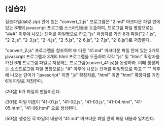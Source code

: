 (실습2) 
-------

실습파일(lab2.zip) 안에 있는 "convert_2.js" 프로그램은 
"2.md" 마크다운 파일 안에 있는 8개의 javascript 프로그램 소스라인들을
도출하여, 프로그램 파일 명칭으로는 "###" 이후에 나오는 단어를 파일명으로 하고
"js" 확장자를 가진 8개 파일("2-1.js", "2-2.js", "2-3.js", "2-4.js", 
"2-5.js", "2-6.js", "2-7.js", "2-8.js")로 저장한다.

"convert_2.js" 프로그램을 참조하여 또 다른 "41.md" 마크다운 파일 안에 있는 
3개의 javascript 프로그램과 3개의 html 프로그램을 도출하여 각각 "js" 및 
"html" 확장자를 가진 6개 프로그램 파일로 저장하는 프로그램(convert_41.js)을 완성하라. 
이때 생성되는 소스프로그램 파일 명칭으로는 "#" 이후에 나오는 단어를 
파일명으로 하고 "```" 직후에 나오는 단어가 "javascript" 이면 "js" 확장자를, 
"html" 이면 "html" 확장자를 가진 6개 파일로 저장한다.


(20점) 6개 파일이 만들어진다.

(30점) 파일 이름이 "41-01.js", "41-02.js", "41-03.js", "41-04.html", "41-05.html", 
       "41-06.html" 으로 생성된다.

(50점) 생성된 각 파일의 내용이 "41.md" 마크다운 파일 안의 해당 내용과 일치한다.
